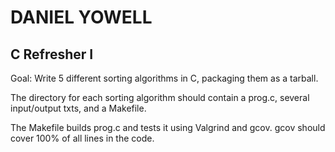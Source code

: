 # DANIEL YOWELL
## C Refresher I

Goal: Write 5 different sorting algorithms in C, packaging them as a tarball.

The directory for each sorting algorithm should contain a prog.c, several input/output txts, and a Makefile.

The Makefile builds prog.c and tests it using Valgrind and gcov. gcov should cover 100% of all lines in the code.